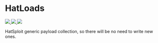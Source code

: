 # HatLoads

<p>
    <a href="https://entysec.netlify.app">
        <img src="https://img.shields.io/badge/developer-EntySec-3572a5.svg">
    </a>
    <a href="https://github.com/EntySec/HatLoads">
        <img src="https://img.shields.io/badge/language-Python-3572a5.svg">
    </a>
    <a href="https://github.com/EntySec/HatLoads/stargazers">
        <img src="https://img.shields.io/github/stars/EntySec/HatLoads?color=yellow">
    </a>
</p>

HatSploit generic payload collection, so there will be no need to write new ones.
